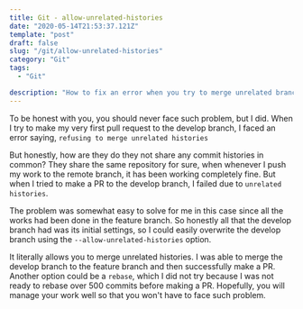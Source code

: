 ```yaml
---
title: Git - allow-unrelated-histories
date: "2020-05-14T21:53:37.121Z"
template: "post"
draft: false
slug: "/git/allow-unrelated-histories"
category: "Git"
tags:
  - "Git"

description: "How to fix an error when you try to merge unrelated branches"
---
```


To be honest with you, you should never face such problem, but I did. When I try to make my very first pull request to the develop branch, I faced an error saying, `refusing to merge unrelated histories`

But honestly, how are they do they not share any commit histories in common? They share the same repository for sure, when whenever I push my work to the remote branch, it has been working completely fine. But when I tried to make a PR to the develop branch, I failed due to `unrelated histories`.

The problem was somewhat easy to solve for me in this case since all the works had been done in the feature branch. So honestly all that the develop branch had was its initial settings, so I could easily overwrite the develop branch using the `--allow-unrelated-histories` option.

It literally allows you to merge unrelated histories. I was able to merge the develop branch to the feature branch and then successfully make a PR. Another option could be a `rebase`, which I did not try because I was not ready to rebase over 500 commits before making a PR. Hopefully, you will manage your work well so that you won't have to face such problem.
